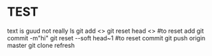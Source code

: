 # TEST
text
is guud
not really
ls
git add <>
git reset head <>  #to reset add
git commit -m"hi"
git reset --soft head~1  #to reset commit 
git push origin master
git clone <link from git hub>
refresh